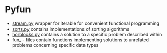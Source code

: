 # Pyfun
* [stream.py](https://github.com/samikoz/pyfun/blob/master/stream.py) 
wrapper for iterable for convenient functional programming
* [sorts.py](https://github.com/samikoz/pyfun/blob/master/sorts.py) 
contains implementations of sorting algorithms
* [horblocks.py](https://github.com/samikoz/pyfun/blob/master/horblocks.py) 
contains a solution to a specific problem described within
* fun_ - files contain functions implementing solutions to
unrelated problems concerning specific data types
